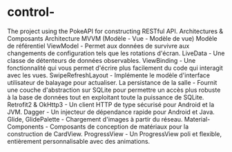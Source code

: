 # control-
The project using the PokeAPI for constructing RESTful API.
Architectures & Composants
Architecture MVVM (Modèle - Vue - Modèle de vue)
Modèle de référentiel
ViewModel - Permet aux données de survivre aux changements de configuration tels que les rotations d'écran.
LiveData - Une classe de détenteurs de données observables.
ViewBinding - Une fonctionnalité qui vous permet d'écrire plus facilement du code qui interagit avec les vues.
SwipeRefreshLayout - Implémente le modèle d'interface utilisateur de balayage pour actualiser.
La persistance de la salle - Fournit une couche d'abstraction sur SQLite pour permettre un accès plus robuste à la base de données tout en exploitant toute la puissance de SQLite.
Retrofit2 & OkHttp3 - Un client HTTP de type sécurisé pour Android et la JVM.
Dagger - Un injecteur de dépendance rapide pour Android et Java.
Glide, GlidePalette - Chargement d'images à partir du réseau.
Material-Components - Composants de conception de matériaux pour la construction de CardView.
ProgressView - Un ProgressView poli et flexible, entièrement personnalisable avec des animations.
